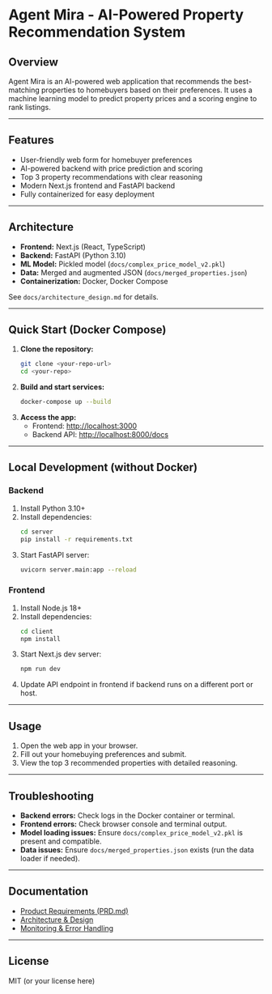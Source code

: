 # Agent Mira - AI-Powered Property Recommendation System

## Overview
Agent Mira is an AI-powered web application that recommends the best-matching properties to homebuyers based on their preferences. It uses a machine learning model to predict property prices and a scoring engine to rank listings.

---

## Features
- User-friendly web form for homebuyer preferences
- AI-powered backend with price prediction and scoring
- Top 3 property recommendations with clear reasoning
- Modern Next.js frontend and FastAPI backend
- Fully containerized for easy deployment

---

## Architecture
- **Frontend:** Next.js (React, TypeScript)
- **Backend:** FastAPI (Python 3.10)
- **ML Model:** Pickled model (`docs/complex_price_model_v2.pkl`)
- **Data:** Merged and augmented JSON (`docs/merged_properties.json`)
- **Containerization:** Docker, Docker Compose

See `docs/architecture_design.md` for details.

---

## Quick Start (Docker Compose)

1. **Clone the repository:**
   ```sh
   git clone <your-repo-url>
   cd <your-repo>
   ```
2. **Build and start services:**
   ```sh
   docker-compose up --build
   ```
3. **Access the app:**
   - Frontend: [http://localhost:3000](http://localhost:3000)
   - Backend API: [http://localhost:8000/docs](http://localhost:8000/docs)

---

## Local Development (without Docker)

### Backend
1. Install Python 3.10+
2. Install dependencies:
   ```sh
   cd server
   pip install -r requirements.txt
   ```
3. Start FastAPI server:
   ```sh
   uvicorn server.main:app --reload
   ```

### Frontend
1. Install Node.js 18+
2. Install dependencies:
   ```sh
   cd client
   npm install
   ```
3. Start Next.js dev server:
   ```sh
   npm run dev
   ```
4. Update API endpoint in frontend if backend runs on a different port or host.

---

## Usage
1. Open the web app in your browser.
2. Fill out your homebuying preferences and submit.
3. View the top 3 recommended properties with detailed reasoning.

---

## Troubleshooting
- **Backend errors:** Check logs in the Docker container or terminal.
- **Frontend errors:** Check browser console and terminal output.
- **Model loading issues:** Ensure `docs/complex_price_model_v2.pkl` is present and compatible.
- **Data issues:** Ensure `docs/merged_properties.json` exists (run the data loader if needed).

---

## Documentation
- [Product Requirements (PRD.md)](./PRD.md)
- [Architecture & Design](./docs/architecture_design.md)
- [Monitoring & Error Handling](./docs/monitoring_logging_error_handling.md)

---

## License
MIT (or your license here) 